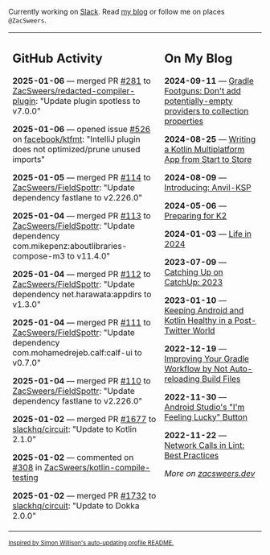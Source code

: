 Currently working on [Slack](https://slack.com/). Read [my blog](https://zacsweers.dev/) or follow me on places `@ZacSweers`.

<table><tr><td valign="top" width="60%">

## GitHub Activity
<!-- githubActivity starts -->
**2025-01-06** — merged PR [#281](https://github.com/ZacSweers/redacted-compiler-plugin/pull/281) to [ZacSweers/redacted-compiler-plugin](https://github.com/ZacSweers/redacted-compiler-plugin): "Update plugin spotless to v7.0.0"

**2025-01-06** — opened issue [#526](https://github.com/facebook/ktfmt/issues/526) on [facebook/ktfmt](https://github.com/facebook/ktfmt): "IntelliJ plugin does not optimized/prune unused imports"

**2025-01-05** — merged PR [#114](https://github.com/ZacSweers/FieldSpottr/pull/114) to [ZacSweers/FieldSpottr](https://github.com/ZacSweers/FieldSpottr): "Update dependency fastlane to v2.226.0"

**2025-01-04** — merged PR [#113](https://github.com/ZacSweers/FieldSpottr/pull/113) to [ZacSweers/FieldSpottr](https://github.com/ZacSweers/FieldSpottr): "Update dependency com.mikepenz:aboutlibraries-compose-m3 to v11.4.0"

**2025-01-04** — merged PR [#112](https://github.com/ZacSweers/FieldSpottr/pull/112) to [ZacSweers/FieldSpottr](https://github.com/ZacSweers/FieldSpottr): "Update dependency net.harawata:appdirs to v1.3.0"

**2025-01-04** — merged PR [#111](https://github.com/ZacSweers/FieldSpottr/pull/111) to [ZacSweers/FieldSpottr](https://github.com/ZacSweers/FieldSpottr): "Update dependency com.mohamedrejeb.calf:calf-ui to v0.7.0"

**2025-01-04** — merged PR [#110](https://github.com/ZacSweers/FieldSpottr/pull/110) to [ZacSweers/FieldSpottr](https://github.com/ZacSweers/FieldSpottr): "Update dependency fastlane to v2.226.0"

**2025-01-02** — merged PR [#1677](https://github.com/slackhq/circuit/pull/1677) to [slackhq/circuit](https://github.com/slackhq/circuit): "Update to Kotlin 2.1.0"

**2025-01-02** — commented on [#308](https://github.com/ZacSweers/kotlin-compile-testing/issues/308#issuecomment-2568421743) in [ZacSweers/kotlin-compile-testing](https://github.com/ZacSweers/kotlin-compile-testing)

**2025-01-02** — merged PR [#1732](https://github.com/slackhq/circuit/pull/1732) to [slackhq/circuit](https://github.com/slackhq/circuit): "Update to Dokka 2.0.0"
<!-- githubActivity ends -->
</td><td valign="top" width="40%">

## On My Blog
<!-- blog starts -->
**2024-09-11** — [Gradle Footguns: Don't add potentially-empty providers to collection properties](https://www.zacsweers.dev/gradle-footgun-adding-empty-providers-to-collection-properties/)

**2024-08-25** — [Writing a Kotlin Multiplatform App from Start to Store](https://www.zacsweers.dev/writing-a-kotlin-multiplatform-app-from-start-to-store/)

**2024-08-09** — [Introducing: Anvil-KSP](https://www.zacsweers.dev/introducing-anvil-ksp/)

**2024-05-06** — [Preparing for K2](https://www.zacsweers.dev/preparing-for-k2/)

**2024-01-03** — [Life in 2024](https://www.zacsweers.dev/life-in-2024/)

**2023-07-09** — [Catching Up on CatchUp: 2023](https://www.zacsweers.dev/catching-up-on-catchup-2023/)

**2023-01-10** — [Keeping Android and Kotlin Healthy in a Post-Twitter World](https://www.zacsweers.dev/keeping-android-healthy/)

**2022-12-19** — [Improving Your Gradle Workflow by Not Auto-reloading Build Files](https://www.zacsweers.dev/improving-your-workflow-by-not-auto-reloading-build-files/)

**2022-11-30** — [Android Studio's "I'm Feeling Lucky" Button](https://www.zacsweers.dev/android-studios-im-feeling-lucky-button/)

**2022-11-22** — [Network Calls in Lint: Best Practices](https://www.zacsweers.dev/network-calls-in-lint-best-practices/)
<!-- blog ends -->
_More on [zacsweers.dev](https://zacsweers.dev/)_
</td></tr></table>

<sub><a href="https://simonwillison.net/2020/Jul/10/self-updating-profile-readme/">Inspired by Simon Willison's auto-updating profile README.</a></sub>